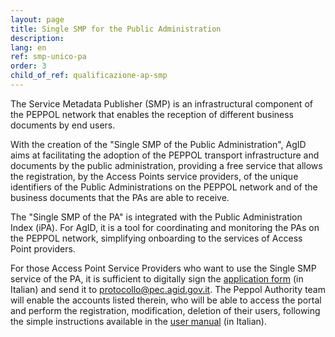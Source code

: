 ```yaml
---
layout: page
title: Single SMP for the Public Administration
description:
lang: en
ref: smp-unico-pa
order: 3
child_of_ref: qualificazione-ap-smp
---
```


The Service Metadata Publisher (SMP) is an infrastructural component of the PEPPOL network that enables the reception of different business documents by end users.

With the creation of the "Single SMP of the Public Administration", AgID aims at facilitating the adoption of the PEPPOL transport infrastructure and documents by the public administration, providing a free service that allows the registration, by the Access Points service providers, of the unique identifiers of the Public Administrations on the PEPPOL network and of the business documents that the PAs are able to receive.

The "Single SMP of the PA" is integrated with the Public Administration Index (iPA). For AgID, it is a tool for coordinating and monitoring the PAs on the PEPPOL network, simplifying onboarding to the services of Access Point providers.

For those Access Point Service Providers who want to use the Single SMP service of the PA, it is sufficient to digitally sign the [application form](/attachments/Form_Abilitazione_SMP_v0.6.docx) (in Italian) and send it to [protocollo@pec.agid.gov.it](mailto:protocollo@pec.agid.gov.it). The Peppol Authority team will enable the accounts listed therein, who will be able to access the portal and perform the registration, modification, deletion of their users, following the simple instructions available in the [user manual](/attachments/Manuale_Interfaccia_SMP_Service_Provider_v1.0.pdf) (in Italian).

